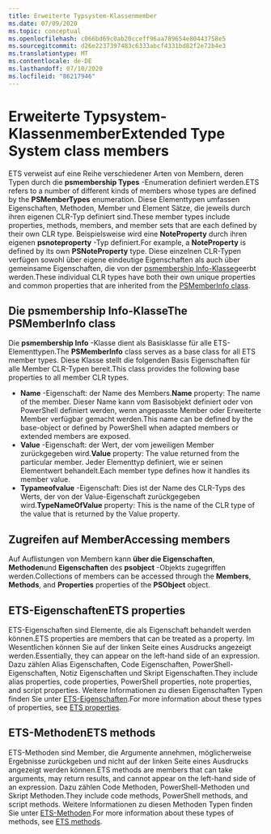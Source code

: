 ```yaml
---
title: Erweiterte Typsystem-Klassenmember
ms.date: 07/09/2020
ms.topic: conceptual
ms.openlocfilehash: c066bd69c0ab20cceff96aa789654e80443758e5
ms.sourcegitcommit: d26e2237397483c6333abcf4331bd82f2e72b4e3
ms.translationtype: MT
ms.contentlocale: de-DE
ms.lasthandoff: 07/10/2020
ms.locfileid: "86217946"
---
```

# <a name="extended-type-system-class-members"></a><span data-ttu-id="755ee-102">Erweiterte Typsystem-Klassenmember</span><span class="sxs-lookup"><span data-stu-id="755ee-102">Extended Type System class members</span></span>

<span data-ttu-id="755ee-103">ETS verweist auf eine Reihe verschiedener Arten von Membern, deren Typen durch die **psmembership Types** -Enumeration definiert werden.</span><span class="sxs-lookup"><span data-stu-id="755ee-103">ETS refers to a number of different kinds of members whose types are defined by the **PSMemberTypes** enumeration.</span></span> <span data-ttu-id="755ee-104">Diese Elementtypen umfassen Eigenschaften, Methoden, Member und Element Sätze, die jeweils durch ihren eigenen CLR-Typ definiert sind.</span><span class="sxs-lookup"><span data-stu-id="755ee-104">These member types include properties, methods, members, and member sets that are each defined by their own CLR type.</span></span> <span data-ttu-id="755ee-105">Beispielsweise wird eine **NoteProperty** durch ihren eigenen **psnoteproperty** -Typ definiert.</span><span class="sxs-lookup"><span data-stu-id="755ee-105">For example, a **NoteProperty** is defined by its own **PSNoteProperty** type.</span></span> <span data-ttu-id="755ee-106">Diese einzelnen CLR-Typen verfügen sowohl über eigene eindeutige Eigenschaften als auch über gemeinsame Eigenschaften, die von der [psmembership Info-Klasse](/dotnet/api/system.management.automation.psmemberinfo)geerbt werden.</span><span class="sxs-lookup"><span data-stu-id="755ee-106">These individual CLR types have both their own unique properties and common properties that are inherited from the [PSMemberInfo class](/dotnet/api/system.management.automation.psmemberinfo).</span></span>

## <a name="the-psmemberinfo-class"></a><span data-ttu-id="755ee-107">Die psmembership Info-Klasse</span><span class="sxs-lookup"><span data-stu-id="755ee-107">The PSMemberInfo class</span></span>

<span data-ttu-id="755ee-108">Die **psmembership Info** -Klasse dient als Basisklasse für alle ETS-Elementtypen.</span><span class="sxs-lookup"><span data-stu-id="755ee-108">The **PSMemberInfo** class serves as a base class for all ETS member types.</span></span> <span data-ttu-id="755ee-109">Diese Klasse stellt die folgenden Basis Eigenschaften für alle Member CLR-Typen bereit.</span><span class="sxs-lookup"><span data-stu-id="755ee-109">This class provides the following base properties to all member CLR types.</span></span>

- <span data-ttu-id="755ee-110">**Name** -Eigenschaft: der Name des Members.</span><span class="sxs-lookup"><span data-stu-id="755ee-110">**Name** property: The name of the member.</span></span> <span data-ttu-id="755ee-111">Dieser Name kann vom Basisobjekt definiert oder von PowerShell definiert werden, wenn angepasste Member oder Erweiterte Member verfügbar gemacht werden.</span><span class="sxs-lookup"><span data-stu-id="755ee-111">This name can be defined by the base-object or defined by PowerShell when adapted members or extended members are exposed.</span></span>
- <span data-ttu-id="755ee-112">**Value** -Eigenschaft: der Wert, der vom jeweiligen Member zurückgegeben wird.</span><span class="sxs-lookup"><span data-stu-id="755ee-112">**Value** property: The value returned from the particular member.</span></span> <span data-ttu-id="755ee-113">Jeder Elementtyp definiert, wie er seinen Elementwert behandelt.</span><span class="sxs-lookup"><span data-stu-id="755ee-113">Each member type defines how it handles its member value.</span></span>
- <span data-ttu-id="755ee-114">**Typameofvalue** -Eigenschaft: Dies ist der Name des CLR-Typs des Werts, der von der Value-Eigenschaft zurückgegeben wird.</span><span class="sxs-lookup"><span data-stu-id="755ee-114">**TypeNameOfValue** property: This is the name of the CLR type of the value that is returned by the Value property.</span></span>

## <a name="accessing-members"></a><span data-ttu-id="755ee-115">Zugreifen auf Member</span><span class="sxs-lookup"><span data-stu-id="755ee-115">Accessing members</span></span>

<span data-ttu-id="755ee-116">Auf Auflistungen von Membern kann **über die Eigenschaften**, **Methoden**und **Eigenschaften** des **psobject** -Objekts zugegriffen werden.</span><span class="sxs-lookup"><span data-stu-id="755ee-116">Collections of members can be accessed through the **Members**, **Methods**, and **Properties** properties of the **PSObject** object.</span></span>

## <a name="ets-properties"></a><span data-ttu-id="755ee-117">ETS-Eigenschaften</span><span class="sxs-lookup"><span data-stu-id="755ee-117">ETS properties</span></span>

<span data-ttu-id="755ee-118">ETS-Eigenschaften sind Elemente, die als Eigenschaft behandelt werden können.</span><span class="sxs-lookup"><span data-stu-id="755ee-118">ETS properties are members that can be treated as a property.</span></span> <span data-ttu-id="755ee-119">Im Wesentlichen können Sie auf der linken Seite eines Ausdrucks angezeigt werden.</span><span class="sxs-lookup"><span data-stu-id="755ee-119">Essentially, they can appear on the left-hand side of an expression.</span></span> <span data-ttu-id="755ee-120">Dazu zählen Alias Eigenschaften, Code Eigenschaften, PowerShell-Eigenschaften, Notiz Eigenschaften und Skript Eigenschaften.</span><span class="sxs-lookup"><span data-stu-id="755ee-120">They include alias properties, code properties, PowerShell properties, note properties, and script properties.</span></span> <span data-ttu-id="755ee-121">Weitere Informationen zu diesen Eigenschaften Typen finden Sie unter [ETS-Eigenschaften](properties.md).</span><span class="sxs-lookup"><span data-stu-id="755ee-121">For more information about these types of properties, see [ETS properties](properties.md).</span></span>

## <a name="ets-methods"></a><span data-ttu-id="755ee-122">ETS-Methoden</span><span class="sxs-lookup"><span data-stu-id="755ee-122">ETS methods</span></span>

<span data-ttu-id="755ee-123">ETS-Methoden sind Member, die Argumente annehmen, möglicherweise Ergebnisse zurückgeben und nicht auf der linken Seite eines Ausdrucks angezeigt werden können.</span><span class="sxs-lookup"><span data-stu-id="755ee-123">ETS methods are members that can take arguments, may return results, and cannot appear on the left-hand side of an expression.</span></span> <span data-ttu-id="755ee-124">Dazu zählen Code Methoden, PowerShell-Methoden und Skript Methoden.</span><span class="sxs-lookup"><span data-stu-id="755ee-124">They include code methods, PowerShell methods, and script methods.</span></span>
<span data-ttu-id="755ee-125">Weitere Informationen zu diesen Methoden Typen finden Sie unter [ETS-Methoden](methods.md).</span><span class="sxs-lookup"><span data-stu-id="755ee-125">For more information about these types of methods, see [ETS methods](methods.md).</span></span>
